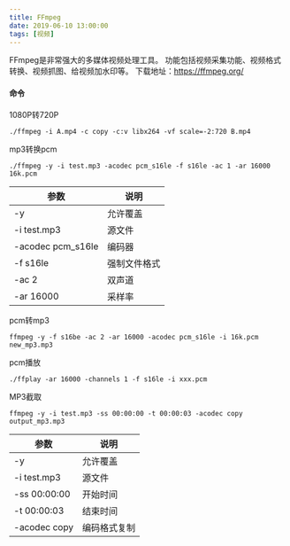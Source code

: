 ```yaml
---
title: FFmpeg
date: 2019-06-10 13:00:00
tags: [视频]
---
```


FFmpeg是非常强大的多媒体视频处理工具。
功能包括视频采集功能、视频格式转换、视频抓图、给视频加水印等。
下载地址：https://ffmpeg.org/

#### 命令

1080P转720P
    
    ./ffmpeg -i A.mp4 -c copy -c:v libx264 -vf scale=-2:720 B.mp4

mp3转换pcm
    
    ./ffmpeg -y -i test.mp3 -acodec pcm_s16le -f s16le -ac 1 -ar 16000 16k.pcm


参数	 | 说明
---|---
-y | 	允许覆盖
-i test.mp3 | 源文件
-acodec pcm_s16le	| 编码器
-f s16le | 强制文件格式
-ac 2 | 双声道
-ar 16000 | 采样率

    
    
pcm转mp3    

    ffmpeg -y -f s16be -ac 2 -ar 16000 -acodec pcm_s16le -i 16k.pcm new_mp3.mp3

pcm播放
    
    ./ffplay -ar 16000 -channels 1 -f s16le -i xxx.pcm
    
MP3截取

    ffmpeg -y -i test.mp3 -ss 00:00:00 -t 00:00:03 -acodec copy output_mp3.mp3    
参数|说明
---|---
-y	| 允许覆盖
-i test.mp3	| 源文件
-ss 00:00:00 | 开始时间
-t 00:00:03 | 结束时间
-acodec copy | 编码格式复制    